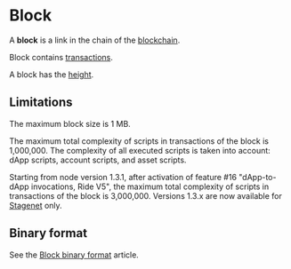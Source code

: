 # Block

A **block** is a link in the chain of the [blockchain](/en/blockchain/blockchain/).

Block contains [transactions](/en/blockchain/transaction/).

A block has the [height](/en/blockchain/block/block-height).

## Limitations

The maximum block size is 1 MB.

The maximum total complexity of scripts in transactions of the block is 1,000,000. The complexity of all executed scripts is taken into account: dApp scripts, account scripts, and asset scripts.

Starting from node version 1.3.1, after activation of feature #16 "dApp-to-dApp invocations, Ride V5", the maximum total complexity of scripts in transactions of the block is 3,000,000. Versions 1.3.x are now available for [Stagenet](/en/blockchain/blockchain-network/) only.

## Binary format

See the [Block binary format](/en/blockchain/binary-format/block-binary-format) article.
